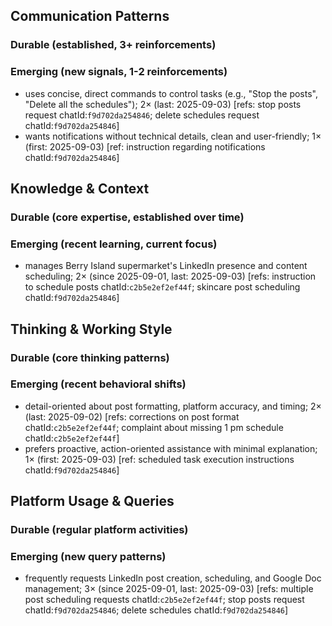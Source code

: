 ## Communication Patterns
### Durable (established, 3+ reinforcements)

### Emerging (new signals, 1-2 reinforcements)
- uses concise, direct commands to control tasks (e.g., "Stop the posts", "Delete all the schedules"); 2× (last: 2025-09-03) [refs: stop posts request chatId:`f9d702da254846`; delete schedules request chatId:`f9d702da254846`]
- wants notifications without technical details, clean and user-friendly; 1× (first: 2025-09-03) [ref: instruction regarding notifications chatId:`f9d702da254846`]

## Knowledge & Context
### Durable (core expertise, established over time)

### Emerging (recent learning, current focus)
- manages Berry Island supermarket's LinkedIn presence and content scheduling; 2× (since 2025-09-01, last: 2025-09-03) [refs: instruction to schedule posts chatId:`c2b5e2ef2ef44f`; skincare post scheduling chatId:`f9d702da254846`]

## Thinking & Working Style
### Durable (core thinking patterns)

### Emerging (recent behavioral shifts)
- detail-oriented about post formatting, platform accuracy, and timing; 2× (last: 2025-09-02) [refs: corrections on post format chatId:`c2b5e2ef2ef44f`; complaint about missing 1 pm schedule chatId:`c2b5e2ef2ef44f`]
- prefers proactive, action-oriented assistance with minimal explanation; 1× (first: 2025-09-03) [ref: scheduled task execution instructions chatId:`f9d702da254846`]

## Platform Usage & Queries
### Durable (regular platform activities)

### Emerging (new query patterns)
- frequently requests LinkedIn post creation, scheduling, and Google Doc management; 3× (since 2025-09-01, last: 2025-09-03) [refs: multiple post scheduling requests chatId:`c2b5e2ef2ef44f`; stop posts request chatId:`f9d702da254846`; delete schedules chatId:`f9d702da254846`]